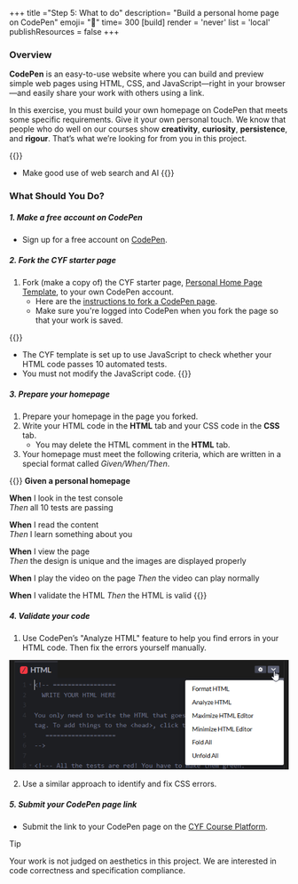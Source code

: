 +++
title ="Step 5: What to do"
description= "Build a personal home page on CodePen"
emoji= "🤖"
time= 300
[build]
  render = 'never'
  list = 'local'
  publishResources = false 
+++

### Overview

**CodePen** is an easy-to-use website where you can build and preview simple web pages using HTML, CSS, and JavaScript—right in your browser—and easily share your work with others using a link.

In this exercise, you must build your own homepage on CodePen that meets some specific requirements. Give it your own personal touch. We know that people who do well on our courses show **creativity**, **curiosity**, **persistence**, and **rigour**. That’s what we’re looking for from you in this project.

{{<note type="tip" title="Tip">}}
- Make good use of web search and AI
{{</note>}}

### What Should You Do?

##### 1. Make a free account on CodePen
- Sign up for a free account on [CodePen](https://codepen.io/).

##### 2. Fork the CYF starter page

1. Fork (make a copy of) the CYF starter page, [Personal Home Page Template](https://codepen.io/IntroToTech/pen/PomeEod), to your own CodePen account.
    - Here are the [instructions to fork a CodePen page](https://blog.codepen.io/documentation/forks/).
    - Make sure you're logged into CodePen when you fork the page so that your work is saved.
 
{{<note type="note" title="Note">}}
- The CYF template is set up to use JavaScript to check whether your HTML code passes 10 automated tests.
- You must not modify the JavaScript code.
{{</note>}}

##### 3. Prepare your homepage

1. Prepare your homepage in the page you forked.
2. Write your HTML code in the **HTML** tab and your CSS code in the **CSS** tab.
    - You may delete the HTML comment in the **HTML** tab.
3. Your homepage must meet the following criteria, which are written in a special format called _Given/When/Then_.

{{<note type="note" title="Given/When/Then Criteria">}}
**Given a personal homepage**

**When** I look in the test console  
_Then_ all 10 tests are passing

**When** I read the content  
_Then_ I learn something about you

**When** I view the page  
_Then_ the design is unique and the images are displayed properly

**When** I play the video on the page
_Then_ the video can play normally

**When** I validate the HTML
_Then_ the HTML is valid
{{</note>}}


##### 4. Validate your code

1. Use CodePen’s "Analyze HTML" feature to help you find errors in your HTML code. Then fix the errors yourself manually.

![HTML Analyzer](codepen-html-analyzer.png)

2. Use a similar approach to identify and fix CSS errors.


##### 5. Submit your CodePen page link  

- Submit the link to your CodePen page on the [CYF Course Platform](https://application-process.codeyourfuture.io/).

> [!TIP]
> Your work is not judged on aesthetics in this project. We are interested in code correctness and specification compliance.

<!--
### Advice

<!--
**Use and read the tests** to discover the other 10 requirements. Build, test, and improve your code progressively. The tests are written in the Javascript window in Codepen for you to see, and there’s a readout in the main view showing the results. Don’t worry that you don’t understand the brackets and arrows, **read the words**. The tests will rerun every time you make a change in your code.

Once you're done, submit the URL of your working project with all its tests passing, to the dashboard.
-->
